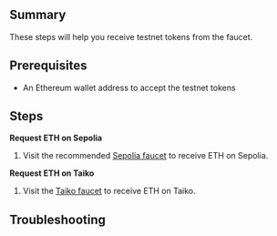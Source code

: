 ## Summary

These steps will help you receive testnet tokens from the faucet.

## Prerequisites

- An Ethereum wallet address to accept the testnet tokens

## Steps

**Request ETH on Sepolia**

1. Visit the recommended [Sepolia faucet](https://sepolia-faucet.pk910.de/) to receive ETH on Sepolia.

**Request ETH on Taiko**

1. Visit the [Taiko faucet](https://l2faucet.hackathon.taiko.xyz/) to receive ETH on Taiko.

## Troubleshooting
